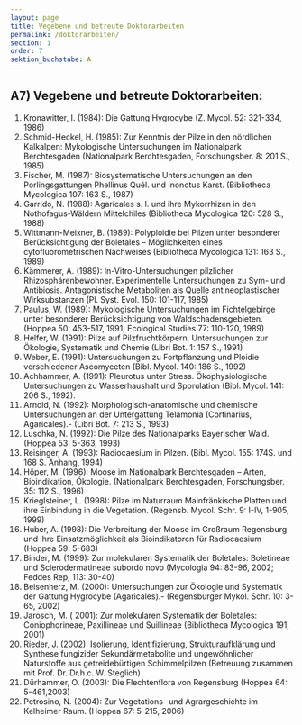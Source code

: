 ```yaml
---
layout: page
title: Vegebene und betreute Doktorarbeiten
permalink: /doktorarbeiten/
section: 1
order: 7
sektion_buchstabe: A
---
```



## A7) Vegebene und betreute Doktorarbeiten:

1.   Kronawitter, I. (1984): Die Gattung Hygrocybe (Z. Mycol. 52: 321-334, 1986)
2.   Schmid-Heckel, H. (1985): Zur Kenntnis der Pilze in den nördlichen Kalkalpen: Mykologische Untersuchungen im Nationalpark Berchtesgaden (Nationalpark Berchtesgaden, Forschungsber. 8: 201 S., 1985)
3.   Fischer, M. (1987): Biosystematische Untersuchungen an den Porlingsgattungen Phellinus Quél. und Inonotus Karst. (Bibliotheca Mycologica 107: 163 S., 1987)
 4.  Garrido, N. (1988): Agaricales s. l. und ihre Mykorrhizen in den Nothofagus-Wäldern Mittelchiles (Bibliotheca Mycologica 120: 528 S., 1988)
 5.  Wittmann-Meixner, B. (1989): Polyploidie bei Pilzen unter besonderer Berücksichtigung der Boletales – Möglichkeiten eines cytofluorometrischen Nachweises (Bibliotheca Mycologica 131: 163 S., 1989)
 6.  Kämmerer, A. (1989): In-Vitro-Untersuchungen pilzlicher Rhizosphärenbewohner. Experimentelle Untersuchungen zu Sym- und Antibiosis. Antagonistische Metaboliten als Quelle antineoplastischer Wirksubstanzen (Pl. Syst. Evol. 150: 101-117, 1985)
 7.  Paulus, W. (1989): Mykologische Untersuchungen im Fichtelgebirge unter besonderer Berücksichtigung von Waldschadensgebieten. (Hoppea 50: 453-517, 1991; Ecological Studies 77: 110-120, 1989)
 8.  Helfer, W. (1991): Pilze auf Pilzfruchtkörpern. Untersuchungen zur Ökologie, Systematik und Chemie (Libri Bot. 1: 157 S., 1991)
 9.  Weber, E. (1991): Untersuchungen zu Fortpflanzung und Ploidie verschiedener Ascomyceten (Bibl. Mycol. 140: 186 S., 1992)
10. Achhammer, A. (1991): Pleurotus unter Stress. Ökophysiologische Untersuchungen zu Wasserhaushalt und Sporulation (Bibl. Mycol. 141: 206 S., 1992).
11. Arnold, N. (1992): Morphologisch-anatomische und chemische Untersuchungen an der Untergattung Telamonia (Cortinarius, Agaricales).- (Libri Bot. 7: 213 S., 1993)
12. Luschka, N. (1992): Die Pilze des Nationalparks Bayerischer Wald. (Hoppea 53: 5-363, 1993) 
13. Reisinger, A. (1993): Radiocaesium in Pilzen. (Bibl. Mycol. 155: 174S. und 168 S. Anhang, 1994) 
14. Höper, M. (1996): Moose im Nationalpark Berchtesgaden – Arten, Bioindikation, Ökologie. (Nationalpark Berchtesgaden, Forschungsber. 35: 112 S., 1996)
15. Krieglsteiner, L. (1998): Pilze im Naturraum Mainfränkische Platten und ihre Einbindung in die Vegetation. (Regensb. Mycol. Schr. 9: I-IV, 1-905, 1999)
16. Huber, A. (1998): Die Verbreitung der Moose im Großraum Regensburg und ihre Einsatzmöglichkeit als Bioindikatoren für Radiocaesium (Hoppea 59: 5-683)
17. Binder, M. (1999): Zur molekularen Systematik der Boletales: Boletineae und Sclerodermatineae subordo novo (Mycologia 94: 83-96, 2002; Feddes Rep, 113: 30-40)
18. Beisenherz, M. (2000): Untersuchungen zur Ökologie und Systematik der Gattung Hygrocybe (Agaricales).- (Regensburger Mykol. Schr. 10: 3-65, 2002) 
19. Jarosch, M. ( 2001): Zur molekularen Systematik der Boletales: Coniophorineae, Paxillineae und Suillineae (Bibliotheca Mycologica 191, 2001)
20. Rieder, J. (2002): Isolierung, Identifizierung, Strukturaufklärung und Synthese fungizider Sekundärmetabolite und ungewöhnlicher Naturstoffe aus getreidebürtigen Schimmelpilzen (Betreuung zusammen mit Prof. Dr.  Dr.h.c. W. Steglich) 
21. Dürhammer, O. (2003): Die Flechtenflora von Regensburg (Hoppea 64: 5-461,2003)
22. Petrosino, N. (2004): Zur Vegetations- und Agrargeschichte im Kelheimer Raum. (Hoppea 67: 5-215, 2006)

